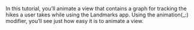 In this tutorial, you’ll animate a view that contains a graph for tracking the hikes a user takes while using the Landmarks app. Using the animation(_:) modifier, you’ll see just how easy it is to animate a view.
